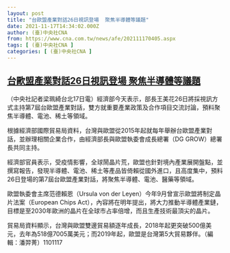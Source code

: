 ```yaml
---
layout: post
title: "台歐盟產業對話26日視訊登場  聚焦半導體等議題"
date: 2021-11-17T14:34:02.000Z
author: (臺)中央社CNA
from: https://www.cna.com.tw/news/afe/202111170405.aspx
tags: [ (臺)中央社CNA ]
categories: [ (臺)中央社CNA ]
---
```

<!--1637159642000-->
[台歐盟產業對話26日視訊登場  聚焦半導體等議題](https://www.cna.com.tw/news/afe/202111170405.aspx)
------

<div>
<div></div><div><p>（中央社記者梁珮綺台北17日電）經濟部今天表示，部長王美花26日將採視訊方式主持第7屆台歐盟產業對話，雙方就重要產業政策及合作項目交流討論，預料聚焦半導體、電池、稀土等領域。</p><p>根據經濟部國際貿易局資料，台灣與歐盟從2015年起就每年舉辦台歐盟產業對話，並辦理相關企業合作，由經濟部長與歐盟執委會成長總署（DG GROW）總署長共同主持。</p><p>經濟部官員表示，受疫情影響，全球鬧晶片荒，歐盟也針對境內產業展開盤點，並撰寫報告，發現半導體、電池、稀土等產品皆倚賴從國外進口，且高度集中，預料26日登場的第7屆台歐盟產業對話，將聚焦半導體、電池、醫藥等領域。</p><p>歐盟執委會主席范德賴恩（Ursula von der Leyen）今年9月曾宣示歐盟將制定晶片法案（European Chips Act），內容將在明年提出，將大力推動半導體產業鏈，目標是至2030年歐洲的晶片在全球市占率倍增，而且生產技術最頂尖的晶片。</p><p>貿易局資料顯示，台灣與歐盟雙邊貿易額逐年成長，2018年起更突破500億美元，去年為518億7005萬美元；而2019年起，歐盟是台灣第5大貿易夥伴。（編輯：潘羿菁）1101117</p></div>
</div>
